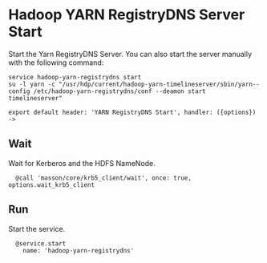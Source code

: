 
# Hadoop YARN RegistryDNS Server Start

Start the Yarn RegistryDNS Server. You can also start the server
manually with the following command:

```
service hadoop-yarn-registrydns start
su -l yarn -c "/usr/hdp/current/hadoop-yarn-timelineserver/sbin/yarn--config /etc/hadoop-yarn-registrydns/conf --deamon start timelineserver"
```


    export default header: 'YARN RegistryDNS Start', handler: ({options}) ->

## Wait

Wait for Kerberos and the HDFS NameNode.

      @call 'masson/core/krb5_client/wait', once: true, options.wait_krb5_client

## Run

Start the service.

      @service.start
        name: 'hadoop-yarn-registrydns'
